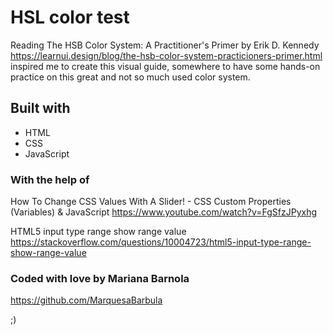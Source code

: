 # HSL color test

Reading The HSB Color System: A Practitioner's Primer by Erik D. Kennedy
https://learnui.design/blog/the-hsb-color-system-practicioners-primer.html
inspired me to create this visual guide,
somewhere to have some hands-on practice on this great and not so much used color system.


## Built with

* HTML
* CSS
* JavaScript


### With the help of

How To Change CSS Values With A Slider! - CSS Custom Properties (Variables) & JavaScript
https://www.youtube.com/watch?v=FgSfzJPyxhg

HTML5 input type range show range value
https://stackoverflow.com/questions/10004723/html5-input-type-range-show-range-value


### Coded with love by Mariana Barnola
https://github.com/MarquesaBarbula

;)

